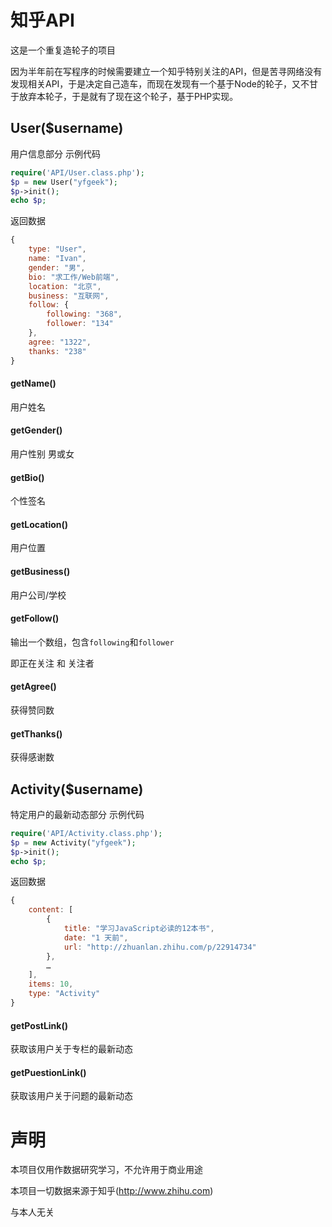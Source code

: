 # 知乎API
这是一个重复造轮子的项目

因为半年前在写程序的时候需要建立一个知乎特别关注的API，但是苦寻网络没有发现相关API，于是决定自己造车，而现在发现有一个基于Node的轮子，又不甘于放弃本轮子，于是就有了现在这个轮子，基于PHP实现。

## User($username)
用户信息部分
示例代码

```php
require('API/User.class.php');
$p = new User("yfgeek");
$p->init();
echo $p;
```
返回数据
```javascript
{
    type: "User",
    name: "Ivan",
    gender: "男",
    bio: "求工作/Web前端",
    location: "北京",
    business: "互联网",
    follow: {
        following: "368",
        follower: "134"
    },
    agree: "1322",
    thanks: "238"
}
```
#### getName()

用户姓名

#### getGender()

用户性别 男或女

#### getBio()

个性签名

#### getLocation()

用户位置

#### getBusiness()

用户公司/学校

#### getFollow()

输出一个数组，包含`following`和`follower`

即正在关注 和 关注者

#### getAgree()

获得赞同数

#### getThanks()

获得感谢数

## Activity($username)
特定用户的最新动态部分
示例代码

```php
require('API/Activity.class.php');
$p = new Activity("yfgeek");
$p->init();
echo $p;
```
返回数据
```javascript
{
    content: [
        {
            title: "学习JavaScript必读的12本书",
            date: "1 天前",
            url: "http://zhuanlan.zhihu.com/p/22914734"
        },
        …
    ],
    items: 10,
    type: "Activity"
}
```
#### getPostLink()
获取该用户关于专栏的最新动态
#### getPuestionLink()
获取该用户关于问题的最新动态

# 声明

本项目仅用作数据研究学习，不允许用于商业用途

本项目一切数据来源于知乎(http://www.zhihu.com) 

与本人无关
